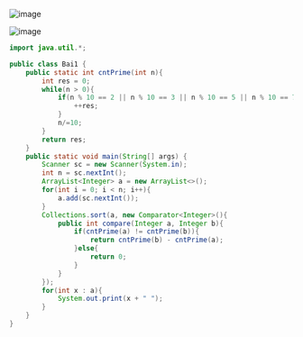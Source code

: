![image](https://github.com/user-attachments/assets/edec3a5b-16e7-465a-b0f6-e5561ad53daf)

![image](https://github.com/user-attachments/assets/3786494e-e5f6-4c37-8067-807920edd05d)

```java
import java.util.*;

public class Bai1 {
    public static int cntPrime(int n){
        int res = 0;
        while(n > 0){
            if(n % 10 == 2 || n % 10 == 3 || n % 10 == 5 || n % 10 == 7){
                ++res;
            }
            n/=10;
        }
        return res;
    }
    public static void main(String[] args) {
        Scanner sc = new Scanner(System.in);
        int n = sc.nextInt();
        ArrayList<Integer> a = new ArrayList<>();
        for(int i = 0; i < n; i++){
            a.add(sc.nextInt());
        }
        Collections.sort(a, new Comparator<Integer>(){
            public int compare(Integer a, Integer b){
                if(cntPrime(a) != cntPrime(b)){
                    return cntPrime(b) - cntPrime(a);
                }else{
                    return 0;
                }
            }
        });
        for(int x : a){
            System.out.print(x + " ");
        }
    }
}
```
